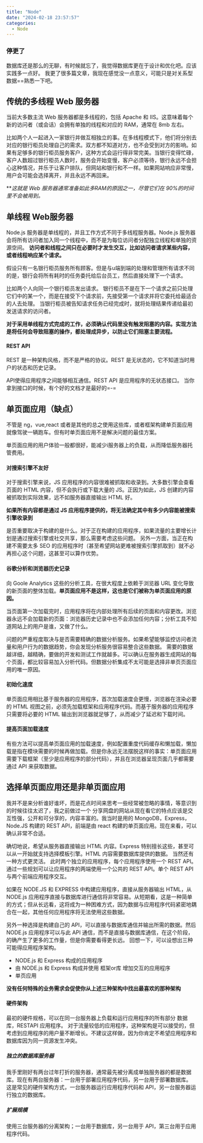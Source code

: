 ```yaml
---
title: "Node"
date: "2024-02-18 23:57:57"
categories:
  - Node
---
```


### 停更了

数据库还是那么的无聊，有时候就忘了，我觉得数据库更在于设计和优化吧。应该实践多一点好。
我更了很多篇文章，我现在感觉没一点意义，可能只是对关系型数据==熟悉一下吧。

## 传统的多线程 Web 服务器

当前大多数主流 Web 服务器都是多线程的，包括 Apache 和 IIS。这意味着每个新的访问者（或会话）会拥有单独的线程和对应的 RAM，通常在 8mb 左右。

比如两个人一起进入一家银行并做互相独立的事。在多线程模式下，他们将分别去对应的银行柜员处理自己的需求。双方都不知道对方，也不会受到对方的影响。如果有足够多的银行柜员服务客户，这种方式会运行得非常完美。当银行变得忙碌，客户人数超过银行柜员人数时，服务会开始变慢，客户必须等待，银行永远不会担心这种情况，并乐于让客户排队，但网站和银行和不一样。如果网站响应非常慢，用户会可能会选择离开，并且永远不再回来。

***这就是 Web 服务器通常准备如此多RAM的原因之一，尽管它们在 90%的时间里不会被用到。*

## 单线程 Web服务器

Node.js 服务器是单线程的，并且工作方式不同于多线程服务器。Node.js 服务器会将所有访问者加入同一个线程中，而不是为每位访问者分配独立线程和单独的资源空间。
**访问者和线程之间只在必要时才发生交互，比如访问者请求某些内容，或者线程响应某个请求。**

假设只有一名银行柜员服务所有顾客。但是与u端到端的处理和管理所有请求不同的是，银行会将所有耗时的任务委托给后台员工，然后直接处理下一个请求。

比如两个人向同一个银行柜员发出请求。 银行柜员不是在下一个请求之前只处理它们中的某一个，而是在接受下个请求前，先接受第一个请求并将它委托给最适合的人去处理。
当银行柜员被告知请求任务已经完成时，就将处理结果传递给最初发送请求的访问者。

**对于采用单线程方式完成的工作，必须确认代码里没有触发阻塞的内容。实现方法是将任何会导致阻塞的操作，都处理成异步，以防止它们阻塞主要流程。**

#### REST API

REST 是一种架构风格，而不是严格的协议。REST 是无状态的，它不知道当时用户的状态和历史记录。

API使得应用程序之间能够相互通信。REST API 是应用程序的无状态接口。
当你拿到接口的时候，有个好的文档才是最好的=-=

## 单页面应用（缺点）

不管是 ng，vue,react 或者是其他的总之使用这些库，或者框架构建单页面应用就像驾驶一辆跑车。但有时单页面应用不是解决问题的最佳方案。

单页面应用的用户体验一般都很好，能减少i服务器上的负载，从而降低服务器托管费用。

#### 对搜索引擎不友好

对于搜索引擎来说，JS 应用程序的内容很难被抓取和收录到。大多数引擎会查看页面的 HTML 内容，但不会执行或下载大量的 JS。正因为如此，JS 创建的内容被抓取到实际效果，远不如服务器直接输出 HTML 好。

**如果所有内容都是通过 JS 应用程序提供的，将无法确定其中有多少内容能被搜索引擎收录到**

是否重要取决于构建的是什么。对于正在构建的应用程序，如果流量的主要增长计划是通过搜索引擎或社交共享，那么需要考虑这些问题。
另外一方面，当正在构建不需要太多 SEO 的应用程序时（甚至希望网站更难被搜索引擎抓取到）就不必再担心这个问题，这甚至可以算作优势。

#### 谷歌分析和浏览器历史记录

向 Goole Analytics 这些的分析工具，在很大程度上依赖于浏览器 URL 变化导致的新页面的整体加载。**单页面应用不是这样，这也是它们被称为单页面应用的原因。**

当页面第一次加载完时，应用程序将在内部处理所有后续的页面和内容更改。浏览器永远不会加载新的页面：浏览器历史记录中也不会添加任何内容；分析工具不知道网站上的用户是谁，又做了什么。

问题的严重程度取决与是否需要精确的数据分析服务。如果希望能够监控访问者流量和用户行为的数据趋势，你会发现分析服务很容易整合这些数据。
需要的数据越详细，越精确，要做的开发和测试工作就越多。可以确认在服务器生成网站的每个页面，都比较容易加入分析代码。但数据分析集成不太可能是选择非单页页面应用的唯一原因。

#### 初始化速度

单页面应用相比基于服务器的应用程序，首次加载速度会更慢，浏览器在渲染必要的 HTML 视图之前，必须先加载框架和应用程序代码。而基于服务器的应用程序只需要将必要的 HTML 输出到浏览器就足够了，从而减少了延迟和下载时间。

#### 提高页面加载速度

有些方法可以提高单页面应用的加载速度，例如配置重度代码缓存和懒加载，懒加载是指在模块需要的时候再做加载。但是你永远无法摆脱这样的事实：单页面应用需要下载框架（至少是应用程序的部分代码），并且在浏览器呈现页面几乎都需要通过 API 来获取数据。

## 选择单页面应用还是非单页面应用

我并不是来分析谁好谁坏，而是花点时间来思考一些经常被忽略的事情，等意识到的时候往往太迟了，我之前做过一个 分享网盘的网站从现在看它的特点应该是交互性强，公开和可分享的，内容丰富的。我当时是用的 MongoDB，Express，Node.JS 构建的 REST API，前端是由 react 构建的单页面应用。现在来看，可以确认非常不合适。

确切地说，希望从服务器直接输出 HTML 内容。Express 特别擅长这些，甚至可以从一开始就支持选择模板引擎。HTML 内容需要数据库提供的数据。
当然还有一种方式更灵活。
此时两个独立的应用程序，每个应用程序使用一个 REST API。通过一些规划可以让应用程序的两端使用一个公共的 REST API。单个 REST API 与两个前端应用程序交互。

如果在 NODE.JS 和 EXPRESS 中构建应用程序，直接从服务器输出 HTML，从 NODE.js 应用程序直接与数据库进行通信将非常容易。从短期看，这是一种简单的方式；但从长远看，这将成为一种困难方式，因为数据与应用程序代码紧密地耦合在一起，其他任何应用程序将无法使用这些数据。

另外一种选择是构建自己的 API，可以直接与数据库通信并输出所需的数据。然后 NODE.js 应用程序可以与此 API 通信，而不是直接与数据库通信，在这个阶段，的确产生了更多的工作量，但是你需要看得更长远。
回想一下，可以设想出三种可能得应用程序架构。
- NODE.js 和 Express 构成的应用程序
- 由 NODE.js 和 Express 构成并使用 框架or库 增加交互的应用程序
- 单页应用

**没有任何特殊的业务需求会促使你从上述三种架构中找出最喜欢的那种架构**

#### 硬件架构

最初的硬件规格，可以在同一台服务器上负载和运行应用程序的所有部分
数据库，RESTAPI 应用程序。
对于流量较低的应用程序，这种架构是可以接受的，但考虑到应用程序的用户量不断增长。不建议这样做，因为你肯定不希望应用程序和数据库因为同一资源发生冲突。

##### 独立的数据库服务器

我手里刚好有两台过年打折的服务器，通常最先被分离成单独服务器的都是数据库。现在有两台服务器：一台用于部署应用程序代码，另一台用于部署数据库。
这是常见的硬件架构方式，一台服务器运行应用程序代码和 API，另一台服务器运行独立的数据库。

##### 扩展规模

使用三台服务器的分离架构；一台用于数据库，另一台用于 API，第三台用于应用程序代码。

